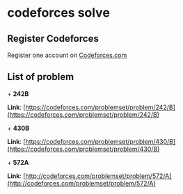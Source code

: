 # codeforces solve

## Register Codeforces

Register one account on [Codeforces.com](https://codeforces.com/)

## List of problem

\+ **242B**

**Link**: [https://codeforces.com/problemset/problem/242/B](https://codeforces.com/problemset/problem/242/B)

\+ **430B**

**Link**: [https://codeforces.com/problemset/problem/430/B](https://codeforces.com/problemset/problem/430/B)

\+ **572A**

**Link**: [http://codeforces.com/problemset/problem/572/A](http://codeforces.com/problemset/problem/572/A)